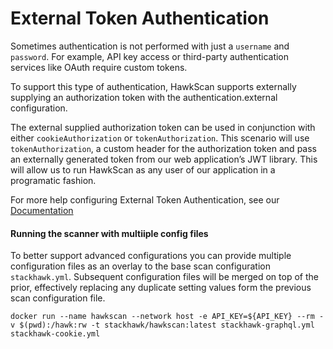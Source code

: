 # External Token Authentication

Sometimes authentication is not performed with just a `username` and `password`. For example, API key access or third-party authentication services like OAuth require custom tokens.

To support this type of authentication, HawkScan supports externally supplying an authorization token with the authentication.external configuration.

The external supplied authorization token can be used in conjunction with either `cookieAuthorization` or `tokenAuthorization`. This scenario will use `tokenAuthorization`, a custom header for the authorization token and pass an externally generated token from our web application’s JWT library. This will allow us to run HawkScan as any user of our application in a programatic fashion.

For more help configuring External Token Authentication, see our [Documentation](https://docs.stackhawk.com/hawkscan/configuration/authenticated-scanning.html#external-token-authentication--custom-token-authorization)

#### Running the scanner with multiiple config files
To better support advanced configurations you can provide multiple configuration files as an overlay to the base scan configuration `stackhawk.yml`. Subsequent configuration files will be merged on top of the prior, effectively replacing any duplicate setting values form the previous scan configuration file.

```
docker run --name hawkscan --network host -e API_KEY=${API_KEY} --rm -v $(pwd):/hawk:rw -t stackhawk/hawkscan:latest stackhawk-graphql.yml stackhawk-cookie.yml
```
